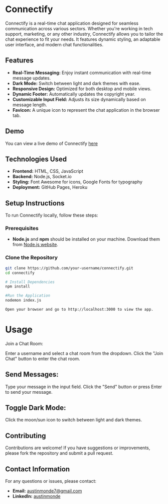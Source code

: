 # Connectify

Connectify is a real-time chat application designed for seamless communication across various sectors. Whether you're working in tech support, marketing, or any other industry, Connectify allows you to tailor the chat experience to fit your needs. It features dynamic styling, an adaptable user interface, and modern chat functionalities.

## Features

- **Real-Time Messaging:** Enjoy instant communication with real-time message updates.
- **Dark Mode:** Switch between light and dark themes with ease.
- **Responsive Design:** Optimized for both desktop and mobile views.
- **Dynamic Footer:** Automatically updates the copyright year.
- **Customizable Input Field:** Adjusts its size dynamically based on message length.
- **Favicon:** A unique icon to represent the chat application in the browser tab.

## Demo

You can view a live demo of Connectify [here](https://www.linkedin.com/posts/austinmonde_chatapp-webdevelopment-connectify-activity-7220498673359548416-X3hN?utm_source=share&utm_medium=member_desktop)

## Technologies Used

- **Frontend:** HTML, CSS, JavaScript
- **Backend:** Node.js, Socket.io
- **Styling:** Font Awesome for icons, Google Fonts for typography
- **Deployment:** GitHub Pages, Heroku

## Setup Instructions

To run Connectify locally, follow these steps:

### Prerequisites

- **Node.js** and **npm** should be installed on your machine. Download them from [Node.js website](https://nodejs.org/).

### Clone the Repository

```bash
git clone https://github.com/your-username/connectify.git
cd connectify

# Install Dependencies
npm install

#Run the Application
nodemon index.js

Open your browser and go to http://localhost:3000 to view the app.
```

# Usage
Join a Chat Room:

Enter a username and select a chat room from the dropdown.
Click the "Join Chat" button to enter the chat room.

## Send Messages:
Type your message in the input field.
Click the "Send" button or press Enter to send your message.

## Toggle Dark Mode:
Click the moon/sun icon to switch between light and dark themes.

## Contributing
Contributions are welcome! If you have suggestions or improvements, please fork the repository and submit a pull request.

## Contact Information

For any questions or issues, please contact:

- **Email:** [austinmonde7@gmail.com](mailto:austinmonde7@gmail.com)
- **LinkedIn:** [austinmonde](https://www.linkedin.com/in/austinmonde/)
